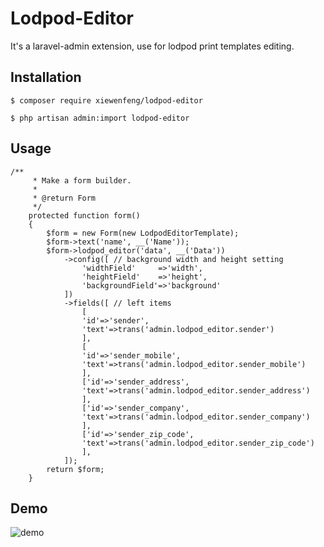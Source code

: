 Lodpod-Editor
======

 It's a laravel-admin extension, use for lodpod print templates editing.

## Installation

```
$ composer require xiewenfeng/lodpod-editor

$ php artisan admin:import lodpod-editor
```
## Usage

```
/**
     * Make a form builder.
     *
     * @return Form
     */
    protected function form()
    {
        $form = new Form(new LodpodEditorTemplate);
        $form->text('name', __('Name'));
        $form->lodpod_editor('data', __('Data'))
        	->config([ // background width and height setting
        		'widthField'     =>'width',
        		'heightField'    =>'height',
        		'backgroundField'=>'background'
        	])
        	->fields([ // left items
	        	[
				'id'=>'sender', 
				'text'=>trans('admin.lodpod_editor.sender')
				],
	        	[
				'id'=>'sender_mobile',
				'text'=>trans('admin.lodpod_editor.sender_mobile')
				],
	        	['id'=>'sender_address',
				'text'=>trans('admin.lodpod_editor.sender_address')
				],
	        	['id'=>'sender_company',
				'text'=>trans('admin.lodpod_editor.sender_company')
				],
	        	['id'=>'sender_zip_code',
				'text'=>trans('admin.lodpod_editor.sender_zip_code')
				],
	        ]);
        return $form;
    }
```

## Demo
![demo](https://github.com/williamtse/lodpod-editor/blob/master/resources/assets/demo.PNG?raw=true "demo")

